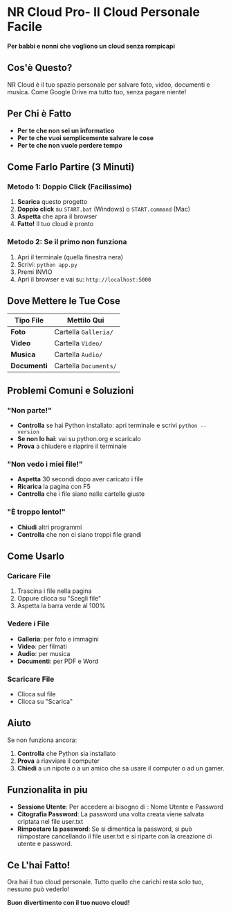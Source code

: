 #  NR Cloud Pro- Il Cloud Personale Facile

**Per babbi e nonni che vogliono un cloud senza rompicapi**

##  Cos'è Questo?
NR Cloud è il tuo spazio personale per salvare foto, video, documenti e musica. Come Google Drive ma tutto tuo, senza pagare niente!

##  Per Chi è Fatto
- **Per te che non sei un informatico**
- **Per te che vuoi semplicemente salvare le cose**
- **Per te che non vuole perdere tempo**

## Come Farlo Partire (3 Minuti)

### **Metodo 1: Doppio Click (Facilissimo)**
1. **Scarica** questo progetto
2. **Doppio click** su `START.bat` (Windows) o `START.command` (Mac)
3. **Aspetta** che apra il browser
4. **Fatto!** Il tuo cloud è pronto

### **Metodo 2: Se il primo non funziona**
1. Apri il terminale (quella finestra nera)
2. Scrivi: `python app.py`
3. Premi INVIO
4. Apri il browser e vai su: `http://localhost:5000`

## Dove Mettere le Tue Cose

| Tipo File | Mettilo Qui |
|-----------|-------------|
| **Foto** | Cartella `Galleria/` |
| **Video** | Cartella `Video/` |
| **Musica** | Cartella `Audio/` |
| **Documenti** | Cartella `Documents/` |

##  Problemi Comuni e Soluzioni

### "Non parte!"
- **Controlla** se hai Python installato: apri terminale e scrivi `python --version`
- **Se non lo hai**: vai su python.org e scaricalo
- **Prova** a chiudere e riaprire il terminale

### "Non vedo i miei file!"
- **Aspetta** 30 secondi dopo aver caricato i file
- **Ricarica** la pagina con F5
- **Controlla** che i file siano nelle cartelle giuste

### "È troppo lento!"
- **Chiudi** altri programmi
- **Controlla** che non ci siano troppi file grandi

##  Come Usarlo

### **Caricare File**
1. Trascina i file nella pagina
2. Oppure clicca su "Scegli file"
3. Aspetta la barra verde al 100%

### **Vedere i File**
- **Galleria**: per foto e immagini
- **Video**: per filmati
- **Audio**: per musica
- **Documenti**: per PDF e Word

### **Scaricare File**
- Clicca sul file
- Clicca su "Scarica"

##  Aiuto
Se non funziona ancora:
1. **Controlla** che Python sia installato
2. **Prova** a riavviare il computer
3. **Chiedi** a un nipote o a un amico che sa usare il computer o ad un gamer.

## Funzionalita in piu
- **Sessione Utente**: Per accedere ai bisogno di : Nome Utente e Password
- **Citografia Password**: La password una volta creata viene salvata criptata nel file user.txt
- **Rimpostare la password**: Se si dimentica la password, si può riimpostare cancellando il file user.txt e si riparte con la creazione di utente e password.

## Ce L'hai Fatto!
Ora hai il tuo cloud personale. Tutto quello che carichi resta solo tuo, nessuno può vederlo!

**Buon divertimento con il tuo nuovo cloud!** 
